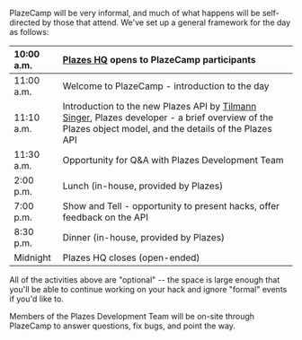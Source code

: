 PlazeCamp will be very informal, and much of what happens will be self-directed by those that attend.  We've set up a general framework for the day as follows:

| 10:00 a.m. | [Plazes HQ](TheLocation.md) opens to PlazeCamp participants |
|:-----------|:------------------------------------------------------------|
| 11:00 a.m. | Welcome to PlazeCamp - introduction to the day |
| 11:10 a.m. | Introduction to the new Plazes API by [Tilmann Singer](http://plazes.com/users/266), Plazes developer - a brief overview of the Plazes object model, and the details of the Plazes API |
| 11:30 a.m. | Opportunity for Q&A with Plazes Development Team |
| 2:00 p.m. | Lunch (in-house, provided by Plazes) |
| 7:00 p.m. | Show and Tell - opportunity to present hacks, offer feedback on the API |
| 8:30 p.m. | Dinner (in-house, provided by Plazes) |
| Midnight | Plazes HQ closes (open-ended) |

All of the activities above are "optional" -- the space is large enough that you'll be able to continue working on your hack and ignore "formal" events if you'd like to.

Members of the Plazes Development Team will be on-site through PlazeCamp to answer questions, fix bugs, and point the way.